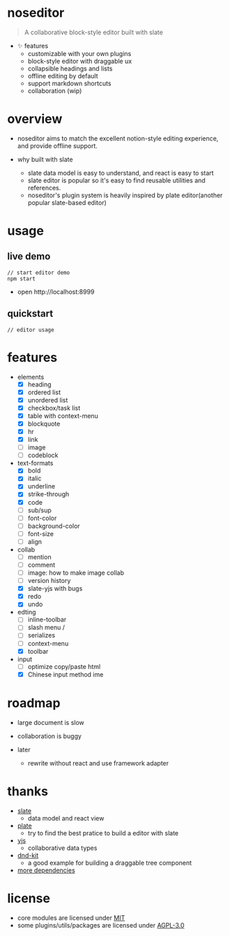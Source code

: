 # noseditor

> A collaborative block-style editor built with slate

- ✨ features
  - customizable with your own plugins
  - block-style editor with draggable ux
  - collapsible headings and lists
  - offline editing by default
  - support markdown shortcuts
  - collaboration (wip)
# overview
- noseditor aims to match the excellent notion-style editing experience, and provide offline support.

- why built with slate
  - slate data model is easy to understand, and react is easy to start
  - slate editor is popular so it's easy to find reusable utilities and references.
  - noseditor's plugin system is heavily inspired by plate editor(another popular slate-based editor)
# usage

## live demo

```shell
// start editor demo
npm start
```

- open http://localhost:8999

## quickstart

```JS
// editor usage
```

# features
- elements
  - [x] heading
  - [x] ordered list
  - [x] unordered list
  - [x] checkbox/task list
  - [x] table with context-menu
  - [x] blockquote
  - [x] hr
  - [x] link
  - [ ] image
  - [ ] codeblock

- text-formats
  - [x] bold
  - [x] italic
  - [x] underline
  - [x] strike-through
  - [x] code
  - [ ] sub/sup
  - [ ] font-color
  - [ ] background-color
  - [ ] font-size
  - [ ] align

- collab
  - [ ] mention
  - [ ] comment
  - [ ] image: how to make image collab
  - [ ] version history
  - [x] slate-yjs with bugs
  - [x] redo
  - [x] undo

- edting
  - [ ] inline-toolbar
  - [ ] slash menu /
  - [ ] serializes
  - [ ] context-menu
  - [x] toolbar

- input
  - [ ] optimize copy/paste html
  - [x] Chinese input method ime
# roadmap
- large document is slow

- collaboration is buggy

- later
  - rewrite without react and use framework adapter
# thanks
- [slate](https://github.com/ianstormtaylor/slate)
  - data model and react view
- [plate](https://github.com/udecode/plate)
  - try to find the best pratice to build a editor with slate
- [yjs](https://github.com/yjs/yjs)
  - collaborative data types
- [dnd-kit](https://github.com/clauderic/dnd-kit)
  - a good example for building a draggable tree component
- [more dependencies](./package.json)
# license
- core modules are licensed under [MIT](https://spdx.org/licenses/MIT.html)
- some plugins/utils/packages are licensed under [AGPL-3.0](https://spdx.org/licenses/AGPL-3.0-or-later.html)
